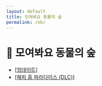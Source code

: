 ```yaml
---
layout: default
title: 모여봐요 동물의 숲
permalink: /nh/
---
```


# 🍃 모여봐요 동물의 숲

- [[업데이트]](/nh/updates/)
- [[해피 홈 파라다이스 (DLC)]](/nh/hhp/)
